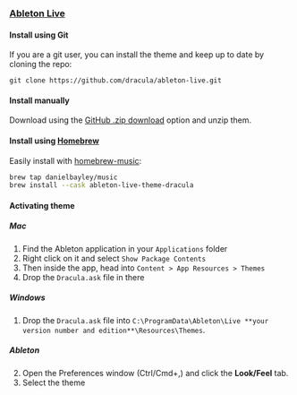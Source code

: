 ### [Ableton Live](https://www.ableton.com/en/live/)

#### Install using Git

If you are a git user, you can install the theme and keep up to date by cloning the repo:

    git clone https://github.com/dracula/ableton-live.git

#### Install manually

Download using the [GitHub .zip download](https://github.com/dracula/ableton-live/archive/master.zip) option and unzip them.

#### Install using [Homebrew](https://brew.sh)

Easily install with [homebrew-music](https://github.com/danielbayley/homebrew-music):

``` sh
brew tap danielbayley/music
brew install --cask ableton-live-theme-dracula
```

#### Activating theme

##### Mac

1. Find the Ableton application in your `Applications` folder
2. Right click on it and select `Show Package Contents`
3. Then inside the app, head into `Content > App Resources > Themes`
4. Drop the `Dracula.ask` file in there

##### Windows

1. Drop the `Dracula.ask` file into `C:\ProgramData\Ableton\Live **your version number and edition**\Resources\Themes`.

##### Ableton

2. Open the Preferences window (Ctrl/Cmd+,) and click the **Look/Feel** tab.
3. Select the theme
